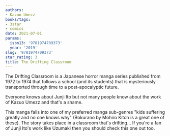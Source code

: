 ```yaml
---
authors:
- Kazuo Umezz
books/tags:
- 3star
- comics
date: 2021-07-01
params:
  isbn13: '9781974709373'
  year: '2019'
slug: '9781974709373'
star_rating: 3
title: The Drifting Classroom
---
```


The Drifting Classroom is a Japanese horror manga series published from 1972 to 1974 that follows a school (and its students) that is mysteriously transported through time to a post-apocalyptic future.

<!--more-->

Everyone knows about Junji Ito but not many people know about the work of Kazuo Umezz and that's a shame.

This manga falls into one of my preferred manga sub-genres "kids suffering greatly and no one knows why" (Bokurano by Mohiro Kitoh is a great one of these). The story takes place in a classroom that's drifting... If you're a fan of Junji Ito's work like Uzumaki then you should check this one out too.